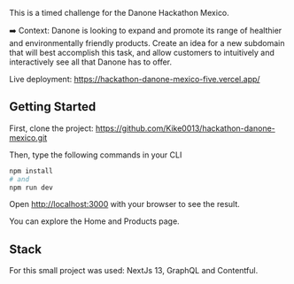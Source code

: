 This is a timed challenge for the Danone Hackathon Mexico.

➡️ Context:
Danone is looking to expand and promote its range of healthier and environmentally friendly products. Create an idea for a new subdomain that will best accomplish this task, and allow customers to intuitively and interactively see all that Danone has to offer.

Live deployment: https://hackathon-danone-mexico-five.vercel.app/

## Getting Started

First, clone the project: https://github.com/Kike0013/hackathon-danone-mexico.git

Then, type the following commands in your CLI

```bash
npm install
# and
npm run dev
```

Open [http://localhost:3000](http://localhost:3000) with your browser to see the result.

You can explore the Home and Products page.

## Stack

For this small project was used: NextJs 13, GraphQL and Contentful.
